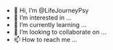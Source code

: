 - 👋 Hi, I’m @LifeJourneyPsy
- 👀 I’m interested in ...
- 🌱 I’m currently learning ...
- 💞️ I’m looking to collaborate on ...
- 📫 How to reach me ...

<!---
LifeJourneyPsy/LifeJourneyPsy is a ✨ special ✨ repository because its `README.md` (this file) appears on your GitHub profile.
You can click the Preview link to take a look at your changes.
--->
